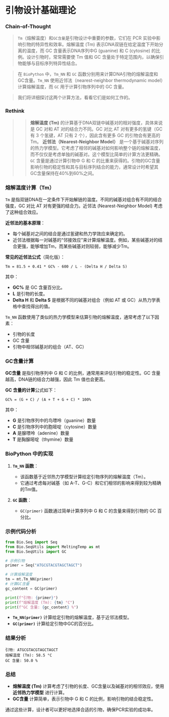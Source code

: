 # 引物设计基础理论

### Chain-of-Thought

> `Tm`（熔解温度）和`GC含量`是引物设计中重要的参数，它们在 PCR 实验中影响引物的特异性和效率。熔解温度 (Tm) 表示DNA双链在给定温度下开始分离的温度，而 GC 含量表示DNA序列中G (guanine) 和 C (cytosine) 的比例。设计引物时，常常需要使 Tm 值和 GC 含量处于特定范围内，以确保引物能够与目标序列特异性结合。

> 在 `BioPython` 中，`Tm_NN` 和 `GC` 函数分别用来计算DNA引物的熔解温度和GC含量。`Tm_NN` 使用近邻法（nearest-neighbor thermodynamic model）计算熔解温度，而 `GC` 用于计算引物序列中的 GC 含量。

> 我们将详细探讨这两个计算方法，看看它们是如何工作的。

### Rethink

>> **熔解温度 (Tm)** 的计算基于DNA双链中碱基对的相对强度，具体来说是 GC 对和 AT 对的结合力不同。GC 对比 AT 对有更多的氢键（GC 有 3 个氢键，AT 只有 2 个），因此含有更多 GC 的引物会有更高的 Tm。
>> **近邻法（Nearest-Neighbor Model）** 是一个基于碱基对序列的热力学模型。它考虑了相邻的碱基对如何影响整个链的熔解温度，而不仅仅是考虑单独的碱基对。这个模型比简单的计算方法更精确。
>> `GC` 含量是通过计算引物中 G 和 C 的比重来获得的。引物的GC含量影响引物的稳定性和其与目标序列结合的能力，通常设计时希望其GC含量保持在40%到60%之间。

### 熔解温度计算（Tm）

`Tm` 是指双链DNA在一定条件下开始解链的温度。不同的碱基对组合有不同的结合强度，GC 对比 AT 对有更强的结合力。近邻法 (Nearest-Neighbor Model) 考虑了这种组合效应。

**近邻法的基本原理**：

- 每个碱基对之间的结合是通过氢键和热力学效应来确定的。
- 近邻法根据每一对碱基的“邻接效应”来计算熔解温度。例如，某些碱基对的结合更强，能够增加Tm，而某些碱基对则较弱，能够减少Tm。

**常见的近邻法公式**（简化版）：

```text
Tm = 81.5 + 0.41 * GC% - 600 / L - (Delta H / Delta S)
```

其中：

- **GC%** 是 GC 含量百分比。
- **L** 是引物的长度。
- **Delta H** 和 **Delta S** 是根据不同的碱基对组合（例如 AT 或 GC）从热力学表格中查找得出的值。

`Tm_NN` 函数使用了类似的热力学模型来估算引物的熔解温度，通常考虑了以下因素：

- 引物的长度
- GC 含量
- 引物中相邻碱基对的组合（AT、GC）

### GC含量计算

**GC含量** 是指引物序列中 G 和 C 的比例，通常用来评估引物的稳定性。GC 含量越高，DNA链的结合力越强，因此 Tm 值也会更高。

**GC 含量的计算**公式如下：

```text
GC% = (G + C) / (A + T + G + C) * 100%
```

其中：

- **G** 是引物序列中的鸟嘌呤（guanine）数量
- **C** 是引物序列中的胞嘧啶（cytosine）数量
- **A** 是腺嘌呤（adenine）数量
- **T** 是胸腺嘧啶（thymine）数量

### BioPython 中的实现

1. **`Tm_NN` 函数**：
   - 该函数基于近邻热力学模型计算给定引物序列的熔解温度（Tm）。
   - 它通过考虑每对碱基（如 A-T、G-C）和它们相邻的影响来得到较为精确的Tm值。

2. **`GC` 函数**：
   - `GC(primer)` 函数通过简单计算序列中 G 和 C 的含量来得到引物的 GC 百分比。

### 示例代码分析

```python
from Bio.Seq import Seq
from Bio.SeqUtils import MeltingTemp as mt
from Bio.SeqUtils import GC

# 示例引物
primer = Seq("ATGCGTACGTAGCTAGCT")

# 计算熔解温度
tm = mt.Tm_NN(primer)
# 计算GC含量
gc_content = GC(primer)

print(f"引物: {primer}")
print(f"熔解温度 (Tm): {tm} °C")
print(f"GC 含量: {gc_content} %")
```

- **`Tm_NN(primer)`** 计算给定引物的熔解温度，基于近邻法模型。
- **`GC(primer)`** 计算给定引物中GC的百分比。

### 结果分析

```text
引物: ATGCGTACGTAGCTAGCT
熔解温度 (Tm): 58.5 °C
GC 含量: 50.0 %
```

### 总结

- **熔解温度 (Tm)** 计算考虑了引物的长度、GC含量以及碱基对的相邻效应，使用 **近邻热力学模型** 进行计算。
- **GC含量** 计算简单，表示引物中 G 和 C 的比例，影响引物的结合稳定性。

通过这些计算，设计者可以更好地选择合适的引物，确保PCR实验的成功率。
